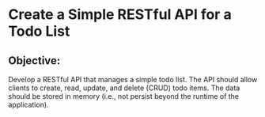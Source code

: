 # Create a Simple RESTful API for a Todo List
## Objective: 
Develop a RESTful API that manages a simple todo list. The API should allow clients to create, read, update, and delete (CRUD) todo items. The data should be stored in memory (i.e., not persist beyond the runtime of the application).
